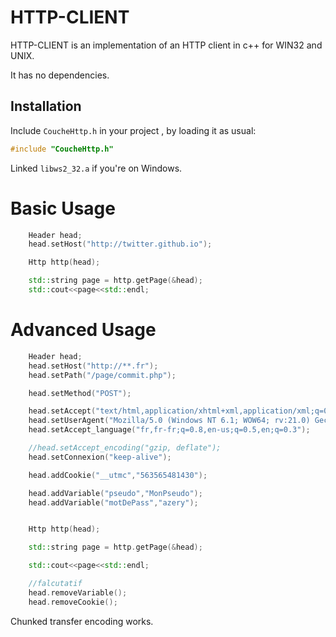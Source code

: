 # HTTP-CLIENT

HTTP-CLIENT is an implementation of an HTTP client in c++ for WIN32 and UNIX.

It has no dependencies.

## Installation


Include `CoucheHttp.h` in your project , by loading it as usual:

```c++
#include "CoucheHttp.h"
```

Linked `libws2_32.a` if you're on Windows.


Basic Usage
===============

```c++
	Header head;
	head.setHost("http://twitter.github.io");

	Http http(head);

	std::string page = http.getPage(&head);
	std::cout<<page<<std::endl;
```

Advanced Usage
===============

```c++
	Header head;
    head.setHost("http://**.fr");
    head.setPath("/page/commit.php");

    head.setMethod("POST");

    head.setAccept("text/html,application/xhtml+xml,application/xml;q=0.9,*//*;q=0.8");
    head.setUserAgent("Mozilla/5.0 (Windows NT 6.1; WOW64; rv:21.0) Gecko/20100101 Firefox/21.0");
    head.setAccept_language("fr,fr-fr;q=0.8,en-us;q=0.5,en;q=0.3");

    //head.setAccept_encoding("gzip, deflate");
    head.setConnexion("keep-alive");

    head.addCookie("__utmc","563565481430");

    head.addVariable("pseudo","MonPseudo");
    head.addVariable("motDePass","azery");


    Http http(head);

    std::string page = http.getPage(&head);

    std::cout<<page<<std::endl;

    //falcutatif
    head.removeVariable();
    head.removeCookie();
```

Chunked transfer encoding works.
